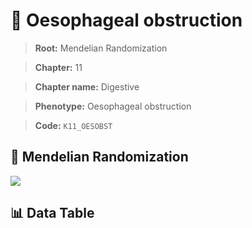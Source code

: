 # 🧪 Oesophageal obstruction

> **Root:** Mendelian Randomization

> **Chapter:** 11  

> **Chapter name:** Digestive

> **Phenotype:** Oesophageal obstruction  

> **Code:** `K11_OESOBST`

## 🧬 Mendelian Randomization  

<img src="/MR/Figures/Forward/K11_OESOBST.png"/>

## 📊 Data Table

<CsvTableMRF src="/MR_Data/Forward/K11_OESOBST.csv"/>
